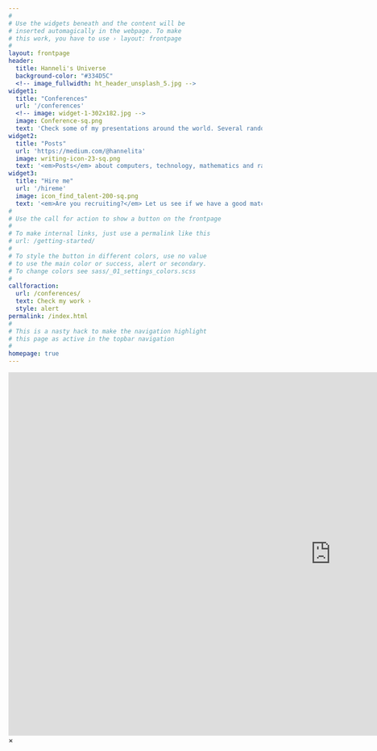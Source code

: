 ```yaml
---
#
# Use the widgets beneath and the content will be
# inserted automagically in the webpage. To make
# this work, you have to use › layout: frontpage
#
layout: frontpage
header:
  title: Hanneli's Universe
  background-color: "#334D5C"
  <!-- image_fullwidth: ht_header_unsplash_5.jpg -->
widget1:
  title: "Conferences"
  url: '/conferences'
  <!-- image: widget-1-302x182.jpg -->
  image: Conference-sq.png
  text: 'Check some of my presentations around the world. Several random subjects about technology and computers.'
widget2:
  title: "Posts"
  url: 'https://medium.com/@hannelita'
  image: writing-icon-23-sq.png
  text: '<em>Posts</em> about computers, technology, mathematics and random thoughts.'
widget3:
  title: "Hire me"
  url: '/hireme'
  image: icon_find_talent-200-sq.png
  text: '<em>Are you recruiting?</em> Let us see if we have a good match. Check this section and tell me more about the job positions you have.'
#
# Use the call for action to show a button on the frontpage
#
# To make internal links, just use a permalink like this
# url: /getting-started/
#
# To style the button in different colors, use no value
# to use the main color or success, alert or secondary.
# To change colors see sass/_01_settings_colors.scss
#
callforaction:
  url: /conferences/
  text: Check my work ›
  style: alert
permalink: /index.html
#
# This is a nasty hack to make the navigation highlight
# this page as active in the topbar navigation
#
homepage: true
---
```


<div id="videoModal" class="reveal-modal large" data-reveal="">
  <div class="flex-video widescreen vimeo" style="display: block;">
    <iframe width="1280" height="720" src="https://www.youtube.com/embed/3b5zCFSmVvU" frameborder="0" allowfullscreen></iframe>
  </div>
  <a class="close-reveal-modal">&#215;</a>
</div>
